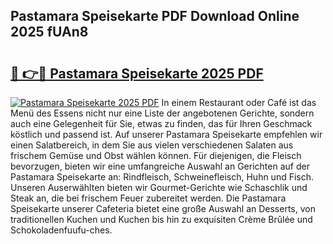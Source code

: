 ## Pastamara Speisekarte PDF Download Online 2025 fUAn8

# <h2><a href="http://gcat9j.nevu.top/?p=Pastamara+Speisekarte">🔗 👉🔴 Pastamara Speisekarte 2025 PDF</a></h2>

[![Pastamara Speisekarte 2025 PDF](https://i.imgur.com/dBaPXMq.png)](http://gcat9j.nevu.top/?p=Pastamara+Speisekarte)
In einem Restaurant oder Café ist das Menü des Essens nicht nur eine Liste der angebotenen Gerichte, sondern auch eine Gelegenheit für Sie, etwas zu finden, das für Ihren Geschmack köstlich und passend ist. Auf unserer Pastamara Speisekarte empfehlen wir einen Salatbereich, in dem Sie aus vielen verschiedenen Salaten aus frischem Gemüse und Obst wählen können. Für diejenigen, die Fleisch bevorzugen, bieten wir eine umfangreiche Auswahl an Gerichten auf der Pastamara Speisekarte an: Rindfleisch, Schweinefleisch, Huhn und Fisch. Unseren Auserwählten bieten wir Gourmet-Gerichte wie Schaschlik und Steak an, die bei frischem Feuer zubereitet werden. Die Pastamara Speisekarte unserer Cafeteria bietet eine große Auswahl an Desserts, von traditionellen Kuchen und Kuchen bis hin zu exquisiten Crème Brûlée und Schokoladenfuufu-ches.
